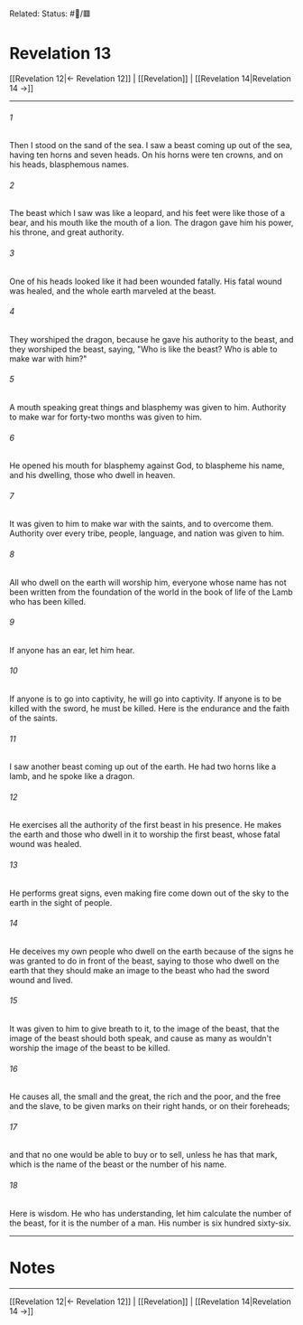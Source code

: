 Related:
Status: #📖/🟥
# Revelation 13

[[Revelation 12|← Revelation 12]] | [[Revelation]] | [[Revelation 14|Revelation 14 →]]
***



###### 1 
Then I stood on the sand of the sea. I saw a beast coming up out of the sea, having ten horns and seven heads. On his horns were ten crowns, and on his heads, blasphemous names. 

###### 2 
The beast which I saw was like a leopard, and his feet were like those of a bear, and his mouth like the mouth of a lion. The dragon gave him his power, his throne, and great authority. 

###### 3 
One of his heads looked like it had been wounded fatally. His fatal wound was healed, and the whole earth marveled at the beast. 

###### 4 
They worshiped the dragon, because he gave his authority to the beast, and they worshiped the beast, saying, "Who is like the beast? Who is able to make war with him?" 

###### 5 
A mouth speaking great things and blasphemy was given to him. Authority to make war for forty-two months was given to him. 

###### 6 
He opened his mouth for blasphemy against God, to blaspheme his name, and his dwelling, those who dwell in heaven. 

###### 7 
It was given to him to make war with the saints, and to overcome them. Authority over every tribe, people, language, and nation was given to him. 

###### 8 
All who dwell on the earth will worship him, everyone whose name has not been written from the foundation of the world in the book of life of the Lamb who has been killed. 

###### 9 
If anyone has an ear, let him hear. 

###### 10 
If anyone is to go into captivity, he will go into captivity. If anyone is to be killed with the sword, he must be killed. Here is the endurance and the faith of the saints. 

###### 11 
I saw another beast coming up out of the earth. He had two horns like a lamb, and he spoke like a dragon. 

###### 12 
He exercises all the authority of the first beast in his presence. He makes the earth and those who dwell in it to worship the first beast, whose fatal wound was healed. 

###### 13 
He performs great signs, even making fire come down out of the sky to the earth in the sight of people. 

###### 14 
He deceives my own people who dwell on the earth because of the signs he was granted to do in front of the beast, saying to those who dwell on the earth that they should make an image to the beast who had the sword wound and lived. 

###### 15 
It was given to him to give breath to it, to the image of the beast, that the image of the beast should both speak, and cause as many as wouldn't worship the image of the beast to be killed. 

###### 16 
He causes all, the small and the great, the rich and the poor, and the free and the slave, to be given marks on their right hands, or on their foreheads; 

###### 17 
and that no one would be able to buy or to sell, unless he has that mark, which is the name of the beast or the number of his name. 

###### 18 
Here is wisdom. He who has understanding, let him calculate the number of the beast, for it is the number of a man. His number is six hundred sixty-six.

---
# Notes


***
[[Revelation 12|← Revelation 12]] | [[Revelation]] | [[Revelation 14|Revelation 14 →]]
